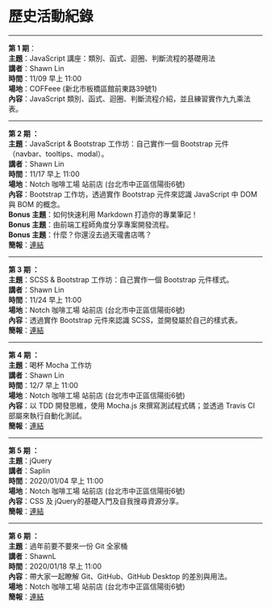 # 歷史活動紀錄
---

**第 1 期**：<br>
**主題**：JavaScript 講座：類別、函式、迴圈、判斷流程的基礎用法 <br>
**講者**：Shawn Lin<br>
**時間**：11/09 早上 11:00 <br>
**場地**：COFFeee (新北市板橋區館前東路39號1) <br>
**內容**：JavaScript 類別、函式、迴圈、判斷流程介紹，並且練習實作九九乘法表。 <br>

---

**第 2 期 ：**<br>
**主題**：JavaScript & Bootstrap 工作坊：自己實作一個 Bootstrap 元件（navbar、tooltips、modal）。 <br>
**講者**：Shawn Lin<br>
**時間**：11/17 早上 11:00<br>
**場地**：Notch 咖啡工場 站前店 (台北市中正區信陽街6號) <br>
**內容**：Bootstrap 工作坊，透過實作 Bootstrap 元件來認識 JavaScript 中 DOM 與 BOM 的概念。 <br>
**Bonus 主題**：如何快速利用 Markdown 打造你的專業筆記！ <br>
**Bonus 主題**：由前端工程師角度分享專案開發流程。 <br>
**Bonus 主題**：什麼？你還沒去過天瓏書店嗎？ <br>
**簡報**：[連結](https://docs.google.com/presentation/d/e/2PACX-1vSOerebno46R47sUhEw3eC2ehJEAUMet_MqWDWTUjtkAaG7g02mWtvct0iIyrQWG5ETkPTDtEMPnh_P/pub?start=false&loop=false&delayms=60000)<br>

---

**第 3 期 ：**<br>
**主題**：SCSS & Bootstrap 工作坊：自己實作一個 Bootstrap 元件樣式。 <br>
**講者**：Shawn Lin<br>
**時間**：11/24 早上 11:00<br>
**場地**：Notch 咖啡工場 站前店 (台北市中正區信陽街6號) <br>
**內容**：透過實作 Bootstrap 元件來認識 SCSS，並開發屬於自己的樣式表。 <br>
**簡報**：[連結](https://docs.google.com/presentation/d/e/2PACX-1vRrajKCE7pUJKOPBY-mwJpy2OH1HmXxB1tHpxZxYP81Dtq4jdFs-hCHR8uSb6U1UZQO6_ThR8NHG-0s/pub?start=false&loop=false&delayms=60000)<br>

---

**第 4 期 ：**<br>
**主題**：喝杯 Mocha 工作坊 <br>
**講者**：Shawn Lin<br>
**時間**：12/7 早上 11:00<br>
**場地**：Notch 咖啡工場 站前店 (台北市中正區信陽街6號) <br>
**內容**：以 TDD 開發思維，使用 Mocha.js 來撰寫測試程式碼；並透過 Travis CI 部屬來執行自動化測試。 <br>
**簡報**：[連結](https://docs.google.com/presentation/d/e/2PACX-1vT-o15xnGsLCU8RsSV7GmtQpiweHO1fn4tvHoVAn70Z5Ry5_BN6tCaFAiYIOcnx1rHzRdcPCNpR7_Bx/pub?start=false&loop=false&delayms=60000)

---

**第 5 期 ：**<br>
**主題**：jQuery<br>
**講者**：Saplin<br>
**時間**：2020/01/04 早上 11:00<br>
**場地**：Notch 咖啡工場 站前店 (台北市中正區信陽街6號) <br>
**內容**：CSS 及 jQuery的基礎入門及自我搜尋資源分享。 <br>
**簡報**：[連結](https://docs.google.com/presentation/d/1NwEgmGivyoXqvK7QqFCSgzaLqs9iauAzUBl0UZgNkpo/edit?fbclid=IwAR0-Z5X6COZNESUJUzhRIDI2mpGl8pcilsaSnOXGxOAr5nBV0vjyoLJWEms#slide=id.p)

---

**第 6 期 ：**<br>
**主題**：過年前要不要來一份 Git 全家桶<br>
**講者**：ShawnL<br>
**時間**：2020/01/18 早上 11:00<br>
**內容**：帶大家一起瞭解 Git、GitHub、GitHub Desktop 的差別與用法。 <br>
**場地**：Notch 咖啡工場 站前店 (台北市中正區信陽街6號) <br>
**簡報**：[連結](https://docs.google.com/presentation/d/e/2PACX-1vRTyoSjBsGDaCfRkC-U-YVQX6YICKAcxnHxYrROkUFN1FAlklzrfvwqOeeSU8DjvgIlGgkJQPDhJEQ0/pub?start=false&loop=false&delayms=60000)
